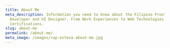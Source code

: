 ```yaml
---
title: About Me
meta_description: Information you need to know about the Filipino Front End Web
  Developer and UI Designer. From Work Experiences to Web Technologies to
  Certifications.
slug: about-me
permalink: /about-me/
meta_image: /images/rap-esteva-about-me.jpg
---
```

